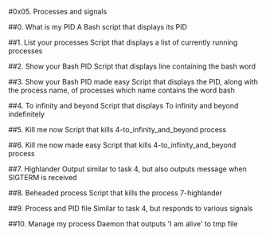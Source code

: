 #0x05. Processes and signals

##0. What is my PID
A Bash script that displays its PID

##1. List your processes 
Script that displays a list of currently running processes

##2. Show your Bash PID
Script that displays line containing the bash word

##3. Show your Bash PID made easy
Script that displays the PID, along with the process name, of processes which name contains the word bash

##4. To infinity and beyond
Script that displays To infinity and beyond indefinitely

##5. Kill me now
Script that kills 4-to_infinity_and_beyond process

##6. Kill me now made easy
Script that kills 4-to_infinity_and_beyond process

##7. Highlander
Output similar to task 4, but also outputs message when SIGTERM is received

##8. Beheaded process
Script that kills the process 7-highlander

##9. Process and PID file
Similar to task 4, but responds to various signals

##10. Manage my process
Daemon that outputs 'I am alive' to tmp file

